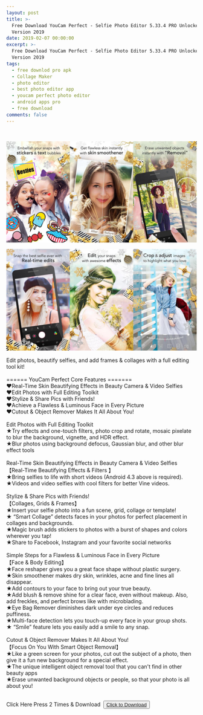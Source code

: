 ```yaml
---
layout: post
title: >-
  Free Download YouCam Perfect - Selfie Photo Editor 5.33.4 PRO Unlocked  Moded
  Version 2019
date: 2019-02-07 00:00:00
excerpt: >-
  Free Download YouCam Perfect - Selfie Photo Editor 5.33.4 PRO Unlocked Moded
  Version 2019
tags:
  - free downlod pro apk
  - Collage Maker
  - photo editor
  - best photo editor app
  - youcam perfect photo editor
  - android apps pro
  - free download
comments: false
---
```


&nbsp;

![](/uploads/merge-from-ofoct-2-1.jpg)

![](/uploads/merge-from-ofoct-3-1.jpg)

Edit photos, beautify selfies, and add frames & collages with a full editing tool kit!<br><br>====== YouCam Perfect Core Features =======<br>❤Real-Time Skin Beautifying Effects in Beauty Camera & Video Selfies<br>❤Edit Photos with Full Editing Toolkit<br>❤Stylize & Share Pics with Friends!<br>❤Achieve a Flawless & Luminous Face in Every Picture<br>❤Cutout & Object Remover Makes It All About You!<br><br>Edit Photos with Full Editing Toolkit<br>★Try effects and one-touch filters, photo crop and rotate, mosaic pixelate to blur the background, vignette, and HDR effect.<br>★Blur photos using background defocus, Gaussian blur, and other blur effect tools<br><br>Real-Time Skin Beautifying Effects in Beauty Camera & Video Selfies<br>【Real-Time Beautifying Effects & Filters 】<br>★Bring selfies to life with short videos (Android 4.3 above is required).<br>★Videos and video selfies with cool filters for better Vine videos.<br><br>Stylize & Share Pics with Friends!&nbsp;<br>【Collages, Grids & Frames】<br>★Insert your selfie photo into a fun scene, grid, collage or template!<br>★ “Smart Collage” detects faces in your photos for perfect placement in collages and backgrounds.<br>★Magic brush adds stickers to photos with a burst of shapes and colors wherever you tap!<br>★Share to Facebook, Instagram and your favorite social networks<br><br>Simple Steps for a Flawless & Luminous Face in Every Picture<br>【Face & Body Editing】<br>★Face reshaper gives you a great face shape without plastic surgery.<br>★Skin smoothener makes dry skin, wrinkles, acne and fine lines all disappear.<br>★Add contours to your face to bring out your true beauty.<br>★Add blush & remove shine for a clear face, even without makeup. Also, add freckles, and perfect brows like with microblading.<br>★Eye Bag Remover diminishes dark under eye circles and reduces puffiness.<br>★Multi-face detection lets you touch-up every face in your group shots.<br>★ “Smile” feature lets you easily add a smile to any snap.<br><br>Cutout & Object Remover Makes It All About You!&nbsp;<br>【Focus On You With Smart Object Removal】<br>★Like a green screen for your photos, cut out the subject of a photo, then give it a fun new background for a special effect.<br>★The unique intelligent object removal tool that you can't find in other beauty apps<br>★Erase unwanted background objects or people, so that your photo is all about you!<br>&nbsp;

Click Here Press 2 Times & Download&nbsp; <button><a href="https://openload.co/f/7fxXD56xsz4"> Click to Download </a></button>